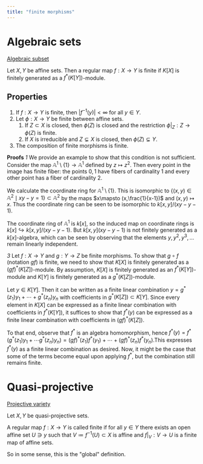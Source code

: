 ```yaml
---
title: "finite morphisms"
---
```


# Algebraic sets
[Algebraic subset](<notes/ntpy/Definitions/Algebraic geometry/Algebraic subset.md>)

Let $X,Y$ be affine sets. Then a regular map $f:X\to Y$ is finite if $K[X]$ is finitely generated as a $f^\ast(K[Y])$-module.

## Properties
1. If $f:X\to Y$ is finite, then $|f^{-1}(y)|<\infty$ for all $y\in Y$.
2. Let $\phi:X\to Y$ be finite between affine sets.
	1. If $Z\subset X$ is closed, then $\phi(Z)$ is closed and the restriction $\phi|_Z:Z\to \phi(Z)$ is finite.
	2. If $X$ is irreducible and $Z\subsetneq X$ is closed, then $\phi(Z)\subsetneq Y$.
3. The composition of finite morphisms is finite.

**Proofs**
*1*
We provide an example to show that this condition is not sufficient. Consider the map $\mathbb{A}^1\setminus\{1\}\to\mathbb{A}^1$ defined by $z\mapsto z^2$. Then every point in the image has finite fiber: the points $0,1$ have fibers of cardinality 1 and every other point has a fiber of cardinality 2. 

We calculate the coordinate ring for $\mathbb{A}^1\setminus \{1\}$. This is isomorphic to $\{(x,y)\in\mathbb{A}^2\mid xy-y=1\}\subset\mathbb{A}^2$ by the maps $x\mapsto (x,\frac{1}{x-1})$ and $(x,y)\mapsto x$. Thus the coordinate ring can be seen to be isomorphic to $k[x,y]/(xy-y-1)$. 

The coordinate ring of $\mathbb{A}^1$ is $k[x]$, so the induced map on coordinate rings is $k[x]\hookrightarrow k[x,y]/(xy-y-1)$. But $k[x,y](xy-y-1)$ is not finitely generated as a $k[x]$-algebra, which can be seen by observing that the elements $y,y^2,y^3,\dots$ remain linearly independent. 

*3*
Let $f:X\to Y$ and $g:Y\to Z$ be finite morphisms. To show that $g\circ f$ (notation $gf$) is finite, we need to show that $K[X]$ is finitely generated as a $(gf)^\ast(K[Z])$-module. By assumption, $K[X]$ is finitely generated as an $f^\ast(K[Y])$-module and $K[Y]$ is finitely generated as a $g^\ast(K[Z])$-module.

Let $y\in K[Y]$. Then it can be written as a finite linear combination $y=g^\ast(z_1)y_1+\cdots+g^\ast(z_n)y_n$ with coefficients in $g^\ast(K[Z])\subset K[Y]$. Since every element in $K[X]$ can be expressed as a finite linear combination with coefficients in $f^\ast(K[Y])$, it suffices to show that $f^\ast(y)$ can be expressed as a finite linear combination with coefficients in $(gf)^\ast(K[Z])$. 

To that end, observe that $f^\ast$ is an algebra homomorphism, hence $f^\ast(y)=f^\ast(g^\ast(z_1)y_1+\cdots g^\ast(z_n)y_n)=(gf)^\ast(z_1)f^\ast(y_1)+\cdots+(gf)^\ast(z_n)f^\ast(y_n)$.This expresses $f^\ast(y)$ as a finite linear combination as desired. Now, it might be the case that some of the terms become equal upon applying $f^\ast$, but the combination still remains finite.



# Quasi-projective
[Projective variety](<notes/ntpy/Definitions/Algebraic geometry/Projective variety.md>)

Let $X,Y$ be quasi-projective sets.

A regular map $f:X\to Y$ is called finite if for all $y\in Y$ there exists an open affine set $U\ni y$ such that $V\coloneqq f^{-1}(U)\subset X$ is affine and $f|_V:V\to U$ is a finite map of affine sets.

So in some sense, this is the "global" definition.
